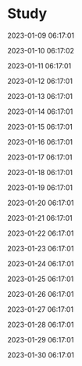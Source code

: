 # Study


2023-01-09 06:17:01

2023-01-10 06:17:02

2023-01-11 06:17:01

2023-01-12 06:17:01

2023-01-13 06:17:01

2023-01-14 06:17:01

2023-01-15 06:17:01

2023-01-16 06:17:01

2023-01-17 06:17:01

2023-01-18 06:17:01

2023-01-19 06:17:01

2023-01-20 06:17:01

2023-01-21 06:17:01

2023-01-22 06:17:01

2023-01-23 06:17:01

2023-01-24 06:17:01

2023-01-25 06:17:01

2023-01-26 06:17:01

2023-01-27 06:17:01

2023-01-28 06:17:01

2023-01-29 06:17:01

2023-01-30 06:17:01

